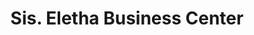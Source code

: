 ---
title: "Sis. Eletha Business Center"
url: /ganta/sis-eletha-business-center/
shop: convenience
---